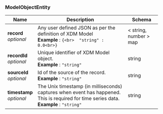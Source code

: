
<a name="modelobjectentity"></a>
### ModelObjectEntity

|Name|Description|Schema|
|---|---|---|
|**record**  <br>*optional*|Any user defined JSON as per the definition of XDM Model  <br>**Example** : `{<br>  "string" : 0.0<br>}`|< string, number > map|
|**recordId**  <br>*optional*|Unique identifier of XDM Model object.  <br>**Example** : `"string"`|string|
|**sourceId**  <br>*optional*|Id of the source of the record.  <br>**Example** : `"string"`|string|
|**timestamp**  <br>*optional*|The Unix timestamp (in milliseconds) captures when event has happened. This is required for time series data.  <br>**Example** : `"string"`|string|



